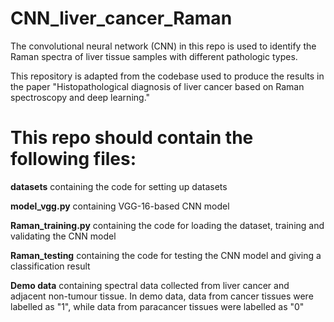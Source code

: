 # CNN_liver_cancer_Raman

The convolutional neural network (CNN) in this repo is used to identify the Raman spectra of liver tissue samples with different pathologic types.

This repository is adapted from the codebase used to produce the results in the paper "Histopathological diagnosis of liver cancer based on Raman spectroscopy and deep learning."

# This repo should contain the following files:

**datasets**  containing the code for  setting up datasets

**model_vgg.py**  containing VGG-16-based CNN model

**Raman_training.py**  containing the code for loading the dataset, training and validating the CNN model 

**Raman_testing**  containing the code for testing the CNN model and giving a classification result 

**Demo data**  containing spectral data collected from liver cancer and adjacent non-tumour tissue. In demo data, data from cancer tissues were labelled as "1", while data from paracancer tissues were labelled as "0" 





